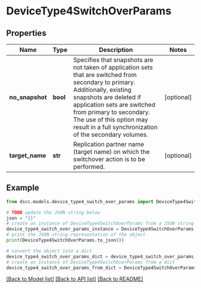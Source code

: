 # DeviceType4SwitchOverParams


## Properties

Name | Type | Description | Notes
------------ | ------------- | ------------- | -------------
**no_snapshot** | **bool** | Specifies that snapshots are not taken of application sets that are switched from secondary to primary. Additionally, existing snapshots are deleted if application sets are switched from primary to secondary. The use of this option may result in a full synchronization of the secondary volumes. | [optional] 
**target_name** | **str** | Replication partner name (target name) on which the switchover action is to be performed. | [optional] 

## Example

```python
from dscc.models.device_type4_switch_over_params import DeviceType4SwitchOverParams

# TODO update the JSON string below
json = "{}"
# create an instance of DeviceType4SwitchOverParams from a JSON string
device_type4_switch_over_params_instance = DeviceType4SwitchOverParams.from_json(json)
# print the JSON string representation of the object
print(DeviceType4SwitchOverParams.to_json())

# convert the object into a dict
device_type4_switch_over_params_dict = device_type4_switch_over_params_instance.to_dict()
# create an instance of DeviceType4SwitchOverParams from a dict
device_type4_switch_over_params_from_dict = DeviceType4SwitchOverParams.from_dict(device_type4_switch_over_params_dict)
```
[[Back to Model list]](../README.md#documentation-for-models) [[Back to API list]](../README.md#documentation-for-api-endpoints) [[Back to README]](../README.md)


